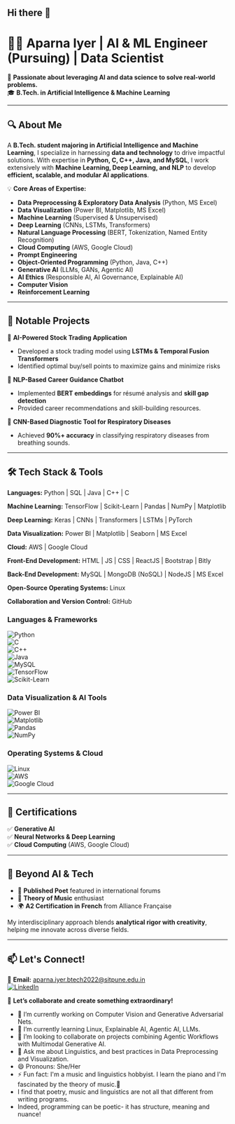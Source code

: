 ## Hi there 👋

# 👩‍💻 Aparna Iyer | AI & ML Engineer (Pursuing) | Data Scientist  

🚀 **Passionate about leveraging AI and data science to solve real-world problems.**  
🎓 **B.Tech. in Artificial Intelligence & Machine Learning**  

---

## 🔍 About Me  

A **B.Tech. student majoring in Artificial Intelligence and Machine Learning**, I specialize in harnessing **data and technology** to drive impactful solutions. With expertise in **Python, C, C++, Java, and MySQL**, I work extensively with **Machine Learning, Deep Learning, and NLP** to develop **efficient, scalable, and modular AI applications**.  

💡 **Core Areas of Expertise:**  
- **Data Preprocessing & Exploratory Data Analysis** (Python, MS Excel)
- **Data Visualization** (Power BI, Matplotlib, MS Excel)  
- **Machine Learning** (Supervised & Unsupervised)  
- **Deep Learning** (CNNs, LSTMs, Transformers)  
- **Natural Language Processing** (BERT, Tokenization, Named Entity Recognition)  
- **Cloud Computing** (AWS, Google Cloud)  
- **Prompt Engineering**
- **Object-Oriented Programming** (Python, Java, C++)
- **Generative AI** (LLMs, GANs, Agentic AI)
- **AI Ethics** (Responsible AI, AI Governance, Explainable AI)
- **Computer Vision**
- **Reinforcement Learning**
---

## 🚀 Notable Projects  

🔹 **AI-Powered Stock Trading Application**  
- Developed a stock trading model using **LSTMs & Temporal Fusion Transformers**  
- Identified optimal buy/sell points to maximize gains and minimize risks  

🔹 **NLP-Based Career Guidance Chatbot**  
- Implemented **BERT embeddings** for résumé analysis and **skill gap detection**  
- Provided career recommendations and skill-building resources.  

🔹 **CNN-Based Diagnostic Tool for Respiratory Diseases**  
- Achieved **90%+ accuracy** in classifying respiratory diseases from breathing sounds.
---

## 🛠️ Tech Stack & Tools  

**Languages:** Python | SQL | Java | C++ | C 

**Machine Learning:** TensorFlow | Scikit-Learn | Pandas | NumPy | Matplotlib

**Deep Learning:** Keras | CNNs | Transformers | LSTMs | PyTorch

**Data Visualization:** Power BI | Matplotlib | Seaborn | MS Excel

**Cloud:** AWS | Google Cloud 

**Front-End Development:** HTML | JS | CSS | ReactJS | Bootstrap | Bitly

**Back-End Development:** MySQL | MongoDB (NoSQL) | NodeJS | MS Excel

**Open-Source Operating Systems:** Linux

**Collaboration and Version Control:** GitHub 


### **Languages & Frameworks**  
![Python](https://img.shields.io/badge/Python-3776AB?style=for-the-badge&logo=python&logoColor=white)  
![C](https://img.shields.io/badge/C-00599C?style=for-the-badge&logo=c&logoColor=white)  
![C++](https://img.shields.io/badge/C++-00599C?style=for-the-badge&logo=c%2B%2B&logoColor=white)  
![Java](https://img.shields.io/badge/Java-007396?style=for-the-badge&logo=java&logoColor=white)  
![MySQL](https://img.shields.io/badge/MySQL-4479A1?style=for-the-badge&logo=mysql&logoColor=white)  
![TensorFlow](https://img.shields.io/badge/TensorFlow-FF6F00?style=for-the-badge&logo=tensorflow&logoColor=white)  
![Scikit-Learn](https://img.shields.io/badge/Scikit--Learn-F7931E?style=for-the-badge&logo=scikitlearn&logoColor=white)  

### **Data Visualization & AI Tools**  
![Power BI](https://img.shields.io/badge/Power%20BI-F2C811?style=for-the-badge&logo=powerbi&logoColor=black)  
![Matplotlib](https://img.shields.io/badge/Matplotlib-008080?style=for-the-badge)  
![Pandas](https://img.shields.io/badge/Pandas-150458?style=for-the-badge&logo=pandas&logoColor=white)  
![NumPy](https://img.shields.io/badge/NumPy-013243?style=for-the-badge&logo=numpy&logoColor=white)  

### **Operating Systems & Cloud**  
![Linux](https://img.shields.io/badge/Linux-FCC624?style=for-the-badge&logo=linux&logoColor=black)  
![AWS](https://img.shields.io/badge/AWS-232F3E?style=for-the-badge&logo=amazonaws&logoColor=white)  
![Google Cloud](https://img.shields.io/badge/Google%20Cloud-4285F4?style=for-the-badge&logo=googlecloud&logoColor=white)  

---

## 📜 Certifications  

✅ **Generative AI**  
✅ **Neural Networks & Deep Learning**  
✅ **Cloud Computing** (AWS, Google Cloud)  

---

## 🎨 Beyond AI & Tech  

- 📜 **Published Poet** featured in international forums  
- 🎼 **Theory of Music** enthusiast  
- 🌍 **A2 Certification in French** from Alliance Française  

My interdisciplinary approach blends **analytical rigor with creativity**, helping me innovate across diverse fields.  

---

## 📫 Let's Connect!  

📧 **Email:** [aparna.iyer.btech2022@sitpune.edu.in](mailto:aparna.iyer.btech2022@sitpune.edu.in)  
[![LinkedIn](https://img.shields.io/badge/LinkedIn-0077B5?style=for-the-badge&logo=linkedin&logoColor=white)](https://www.linkedin.com/in/aparna-iyer-04ai06/)  

🚀 **Let’s collaborate and create something extraordinary!**  


- 🔭 I’m currently working on Computer Vision and Generative Adversarial Nets.
- 🌱 I’m currently learning Linux, Explainable AI, Agentic AI, LLMs.
- 👯 I’m looking to collaborate on projects combining Agentic Workflows with Multimodal Generative AI.
- 💬 Ask me about Linguistics, and best practices in Data Preprocessing and Visualization.
- 😄 Pronouns: She/Her
- ⚡ Fun fact: I'm a music and linguistics hobbyist. I learn the piano and I'm fascinated by the theory of music.🎼
- I find that poetry, music and linguistics are not all that different from writing programs.
- Indeed, programming can be poetic- it has structure, meaning and nuance!
  
